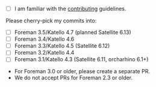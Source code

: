 
* [ ] I am familiar with the [contributing](https://github.com/theforeman/foreman-documentation/blob/master/CONTRIBUTING.md) guidelines.

Please cherry-pick my commits into:

* [ ] Foreman 3.5/Katello 4.7 (planned Satellite 6.13)
* [ ] Foreman 3.4/Katello 4.6
* [ ] Foreman 3.3/Katello 4.5 (Satellite 6.12)
* [ ] Foreman 3.2/Katello 4.4
* [ ] Foreman 3.1/Katello 4.3 (Satellite 6.11, orcharhino 6.1+)
* For Foreman 3.0 or older, please create a separate PR.
* We do not accept PRs for Foreman 2.3 or older.
